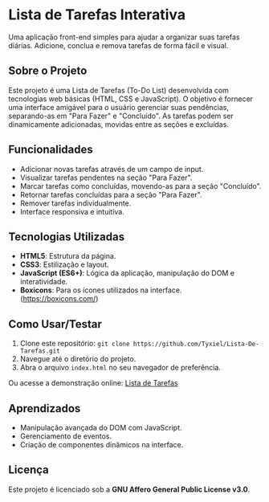 # Lista de Tarefas Interativa

Uma aplicação front-end simples para ajudar a organizar suas tarefas diárias. Adicione, conclua e remova tarefas de forma fácil e visual.

## Sobre o Projeto

Este projeto é uma Lista de Tarefas (To-Do List) desenvolvida com tecnologias web básicas (HTML, CSS e JavaScript). O objetivo é fornecer uma interface amigável para o usuário gerenciar suas pendências, separando-as em "Para Fazer" e "Concluído". As tarefas podem ser dinamicamente adicionadas, movidas entre as seções e excluídas.

## Funcionalidades

* Adicionar novas tarefas através de um campo de input.
* Visualizar tarefas pendentes na seção "Para Fazer".
* Marcar tarefas como concluídas, movendo-as para a seção "Concluído".
* Retornar tarefas concluídas para a seção "Para Fazer".
* Remover tarefas individualmente.
* Interface responsiva e intuitiva.

## Tecnologias Utilizadas

* **HTML5**: Estrutura da página.
* **CSS3**: Estilização e layout.
* **JavaScript (ES6+)**: Lógica da aplicação, manipulação do DOM e interatividade.
* **Boxicons**: Para os ícones utilizados na interface. (https://boxicons.com/)

## Como Usar/Testar

1.  Clone este repositório: `git clone https://github.com/Tyxiel/Lista-De-Tarefas.git`
2.  Navegue até o diretório do projeto.
3.  Abra o arquivo `index.html` no seu navegador de preferência.

Ou acesse a demonstração online: [Lista de Tarefas](http://tyxiel.github.io/Lista-De-Tarefas/)

## Aprendizados

* Manipulação avançada do DOM com JavaScript.
* Gerenciamento de eventos.
* Criação de componentes dinâmicos na interface.

## Licença

Este projeto é licenciado sob a **GNU Affero General Public License v3.0**.
